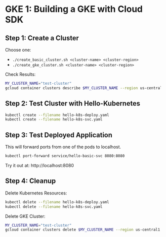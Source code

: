 # GKE 1: Building a GKE with Cloud SDK

## Step 1: Create a Cluster

Choose one: 

* `./create_basic_cluster.sh <cluster-name> <cluster-region>`
* `./create_gke_cluster.sh <cluster-name> <cluster-region>`

Check Results:

```bash
MY_CLUSTER_NAME="test-cluster"
gcloud container clusters describe $MY_CLUSTER_NAME --region us-central1
```

## Step 2: Test Cluster with Hello-Kubernetes

```bash
kubectl create --filename hello-k8s-deploy.yaml
kubectl create --filename hello-k8s-svc.yaml
```

## Step 3: Test Deployed Application

This will forward ports from one of the pods to localhost.

```bash
kubectl port-forward service/hello-basic-svc 8080:8080
```

Try it out at: http://localhost:8080

## Step 4: Cleanup


Delete Kubernetes Resources:

```bash
kubectl delete --filename hello-k8s-deploy.yaml
kubectl delete --filename hello-k8s-svc.yaml
```

Delete GKE Cluster:

```bash
MY_CLUSTER_NAME="test-cluster"
gcloud container clusters delete $MY_CLUSTER_NAME --region us-central1
```


